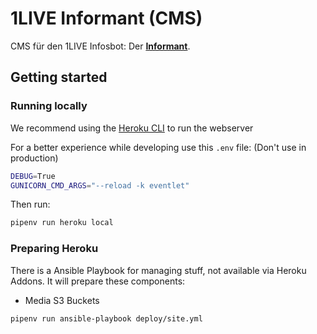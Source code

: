 # 1LIVE Informant (CMS)

CMS für den 1LIVE Infosbot: Der [**Informant**](https://github.com/wdr-data/informant-bot).

## Getting started

### Running locally

We recommend using the [Heroku CLI](https://devcenter.heroku.com/articles/heroku-cli) to run the webserver

For a better experience while developing use this `.env` file: (Don't use in production)

```bash
DEBUG=True
GUNICORN_CMD_ARGS="--reload -k eventlet"
```

Then run:

```bash
pipenv run heroku local
```

### Preparing Heroku

There is a Ansible Playbook for managing stuff, not available via Heroku Addons.
It will prepare these components:
- Media S3 Buckets

```bash
pipenv run ansible-playbook deploy/site.yml
```

